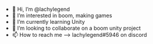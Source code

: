 - 👋 Hi, I’m @lachylegend
- 👀 I’m interested in boom, making games
- 🌱 I’m currently learning Unity
- 💞️ I’m looking to collaborate on a boom unity project
- 📫 How to reach me --> lachylegend#5946 on discord

<!---
lachylegend/lachylegend is a ✨ special ✨ repository because its `README.md` (this file) appears on your GitHub profile.
You can click the Preview link to take a look at your changes.
--->
